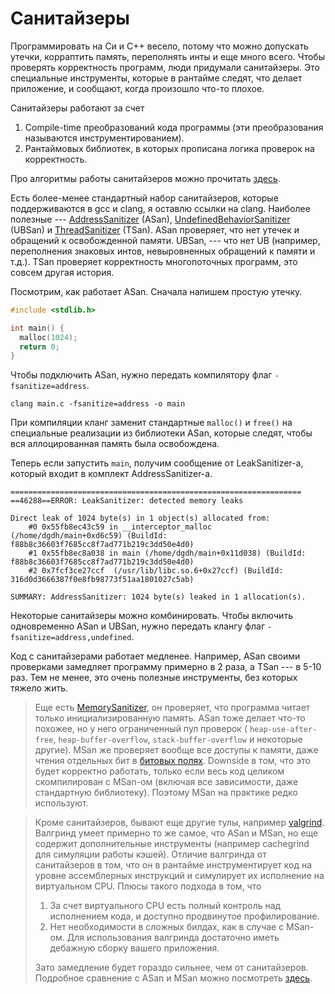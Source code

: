 # Санитайзеры

Программировать на Cи и C++ весело, потому что можно допускать утечки,
корраптить память, переполнять инты и еще много всего. Чтобы проверять
корректность программ, люди придумали санитайзеры. Это специальные
инструменты, которые в рантайме следят, что делает приложение, и сообщают, когда
произошло что-то плохое.

Санитайзеры работают за счет
1. Compile-time преобразований кода программы (эти преобразования называются
   инструментированием).
2. Рантаймовых библиотек, в которых прописана логика проверок на корректность.

Про алгоритмы работы санитайзеров можно прочитать
[здесь](https://github.com/google/sanitizers/wiki/).

Есть более-менее стандартный набор санитайзеров, которые поддерживаются в gcc и
clang, я оставлю ссылки на clang. Наиболее полезные ---
[AddressSanitizer](https://clang.llvm.org/docs/AddressSanitizer.html) (ASan),
[UndefinedBehaviorSanitizer](https://clang.llvm.org/docs/UndefinedBehaviorSanitizer.html)
(UBSan) и [ThreadSanitizer](https://clang.llvm.org/docs/ThreadSanitizer.html)
(TSan). ASan проверяет, что нет утечек и обращений к освобожденной памяти.
UBSan, --- что нет UB (например, переполнения знаковых интов, невыровненных
обращений к памяти и т.д.). TSan проверяет корректность многопоточных программ,
это совсем другая история.

Посмотрим, как работает ASan. Сначала напишем простую утечку.
```c
#include <stdlib.h>

int main() {
  malloc(1024);
  return 0;
}
```

Чтобы подключить ASan, нужно передать компилятору флаг `-fsanitize=address`.
```
clang main.c -fsanitize=address -o main
```
При компиляции кланг заменит стандартные `malloc()` и `free()` на специальные
реализации из библиотеки ASan, которые следят, чтобы вся аллоцированная память
была освобождена.

Теперь если запустить `main`, получим сообщение от LeakSanitizer-а, который
входит в комплект AddressSanitizer-а.
```
=================================================================
==46288==ERROR: LeakSanitizer: detected memory leaks

Direct leak of 1024 byte(s) in 1 object(s) allocated from:
    #0 0x55fb8ec43c59 in __interceptor_malloc (/home/dgdh/main+0xd6c59) (BuildId: f88b8c36603f7685cc8f7ad771b219c3dd50e4d0)
    #1 0x55fb8ec8a038 in main (/home/dgdh/main+0x11d038) (BuildId: f88b8c36603f7685cc8f7ad771b219c3dd50e4d0)
    #2 0x7fcf3ce27ccf  (/usr/lib/libc.so.6+0x27ccf) (BuildId: 316d0d3666387f0e8fb98773f51aa1801027c5ab)

SUMMARY: AddressSanitizer: 1024 byte(s) leaked in 1 allocation(s).
```

Некоторые санитайзеры можно комбинировать. Чтобы включить одновременно ASan и
UBSan, нужно передать клангу флаг `-fsanitize=address,undefined`.

Код с санитайзерами работает медленее. Например, ASan своими проверками
замедляет программу примерно в 2 раза, а TSan --- в 5-10 раз. Тем не менее,
это очень полезные инструменты, без которых тяжело жить.

> Еще есть [MemorySanitizer](https://clang.llvm.org/docs/MemorySanitizer.html),
> он проверяет, что программа читает только инициализированную память. ASan тоже
> делает что-то похожее, но у него ограниченный пул проверок (
> `heap-use-after-free`, `heap-buffer-overflow`, `stack-buffer-overflow` и
> некоторые другие). MSan же проверяет вообще все доступы к памяти, даже чтения
> отдельных бит в [битовых
> полях](https://en.cppreference.com/w/cpp/language/bit_field). Downside в том,
> что это будет корректно работать, только если весь код целиком скомпилирован с
> MSan-ом (включая все зависимости, даже стандартную библиотеку). Поэтому MSan
> на практике редко используют.

> Кроме санитайзеров, бывают еще другие тулы, например
> [valgrind](https://valgrind.org/). Валгринд умеет примерно то же самое, что
> ASan и MSan, но еще содержит дополнительные инструменты (например cachegrind
> для симуляции работы кэшей). Отличие валгринда от санитайзеров в том, что он в
> рантайме инструментирует код на уровне ассемблерных инструкций и симулирует их
> исполнение на виртуальном CPU. Плюсы такого подхода в том, что
> 1. За счет виртуального CPU есть полный контроль над исполнением кода, и
>    доступно продвинутое профилирование.
> 1. Нет необходимости в сложных билдах, как в случае с MSan-ом. Для
>    использования валгринда достаточно иметь дебажную сборку вашего приложения.
>
> Зато замедление будет гораздо сильнее, чем от санитайзеров. Подробное
> сравнение с ASan и MSan можно посмотреть
> [здесь](https://github.com/google/sanitizers/wiki/AddressSanitizerComparisonOfMemoryTools).
